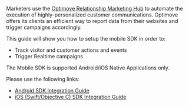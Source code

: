 Marketers use the [Optimove Relationship Marketing Hub](https://www.optimove.com/product) to automate the execution of highly-personalized customer communications. Optimove offers its clients an efficient way to report data from their websites and trigger campaigns accordingly.

This guide will show you how to setup the mobile SDK in order to:

-   Track visitor and customer actions and events
-   Trigger Realtime campaigns

The Mobile SDK is supported Android/iOS Native Applications only.

Please use the following links:

 - [Android SDK Integration Guide](https://github.com/optimove-tech/Android-SDK-Integration-Guide)
 - [iOS (Swift/Objective C) SDK Integration Guide](https://github.com/optimove-tech/iOS-SDK-Integration-Guide)
